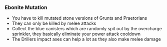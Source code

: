 <h3 id="ebonite">Ebonite Mutation</h3>

<Accordion>

- You have to kill mutated stone versions of Grunts and Praetorians
- They can only be killed by melee attacks
- Collect the blue canisters which are randomly spit out by the overcharge sprinkler, they basically eliminate your power attack cooldown
- <ClassHighlight name='driller'>The Drillers impact axes can help a lot as they also make melee damage</ClassHighlight>

</Accordion>
